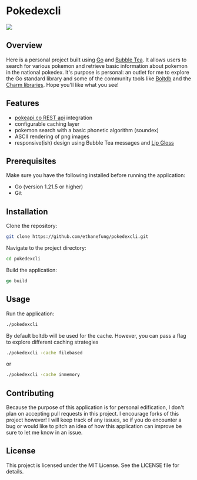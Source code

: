 # Pokedexcli

![](https://github.com/ethanefung/pokedexcli/out.gif)

## Overview
Here is a personal project built using [Go](https://go.dev/) and [Bubble Tea](https://github.com/charmbracelet/bubbletea/tree/master). It allows users to search for various pokemon and retrieve basic information about pokemon in the national pokedex. It's purpose is personal: an outlet for me to explore the Go standard library and some of the community tools like [Boltdb](https://github.com/boltdb/bolt) and the [Charm libraries](https://charm.sh/libs/). Hope you'll like what you see!

## Features

- [pokeapi.co REST api](https://pokeapi.co/) integration
- configurable caching layer
- pokemon search with a basic phonetic algorithm (soundex)
- ASCII rendering of png images
- responsive(ish) design using Bubble Tea messages and [Lip Gloss](https://github.com/charmbracelet/lipgloss)

## Prerequisites
Make sure you have the following installed before running the application:

- Go (version 1.21.5 or higher)
- Git

## Installation
Clone the repository:
```bash
git clone https://github.com/ethanefung/pokedexcli.git
```
Navigate to the project directory:
```bash
cd pokedexcli
```
Build the application:
```go
go build
```
## Usage
Run the application:
```bash
./pokedexcli
```

By default boltdb will be used for the cache. However, you can pass a flag to explore different caching strategies
```bash
./pokedexcli -cache filebased
```
or
```bash
./pokedexcli -cache inmemory
```

## Contributing
Because the purpose of this application is for personal edification, I don't plan on accepting pull requests in this project. I encourage forks of this project however! I will keep track of any issues, so if you do encounter a bug or would like to pitch an idea of how this application can improve be sure to let me know in an issue.

## License
This project is licensed under the MIT License. See the LICENSE file for details.

